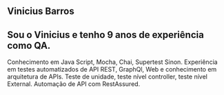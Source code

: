 ## Vinicius Barros
## Sou o Vinicius e tenho 9 anos de experiência como QA.

Conhecimento em Java Script, Mocha, Chai, Supertest Sinon.
Experiência em testes automatizados de API REST, GraphQl, Web e conhecimento em arquitetura de APIs.
Teste de unidade, teste nível controller, teste nível External.
Automação de API com RestAssured.





